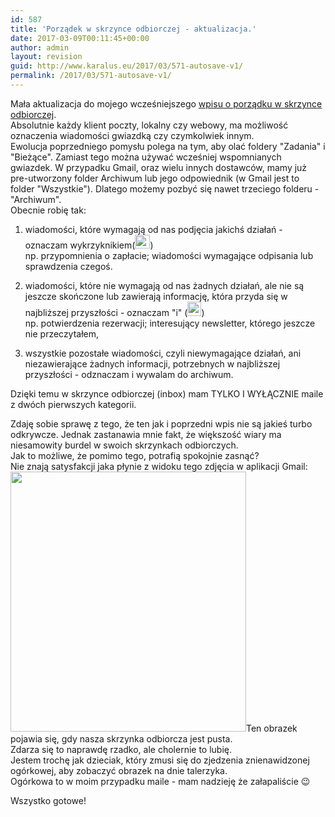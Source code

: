 ```yaml
---
id: 587
title: 'Porządek w skrzynce odbiorczej - aktualizacja.'
date: 2017-03-09T00:11:45+00:00
author: admin
layout: revision
guid: http://www.karalus.eu/2017/03/571-autosave-v1/
permalink: /2017/03/571-autosave-v1/
---
```

Mała aktualizacja do mojego wcześniejszego [wpisu o porządku w skrzynce odbiorczej](http://www.karalus.eu/2015/09/porzadek-w-skrzynce-odbiorczej-lifehack/).  
Absolutnie każdy klient poczty, lokalny czy webowy, ma możliwość oznaczenia wiadomości gwiazdką czy czymkolwiek innym.  
Ewolucja poprzedniego pomysłu polega na tym, aby olać foldery "Zadania" i "Bieżące". Zamiast tego można używać wcześniej wspomnianych gwiazdek. W przypadku Gmail, oraz wielu innych dostawców, mamy już pre-utworzony folder Archiwum lub jego odpowiednik (w Gmail jest to folder "Wszystkie"). Dlatego możemy pozbyć się nawet trzeciego folderu - "Archiwum".  
Obecnie robię tak:

1) wiadomości, które wymagają od nas podjęcia jakichś działań - oznaczam wykrzyknikiem([<img class="size-full wp-image-576 alignnone" src="https://i2.wp.com/www.karalus.eu/wp-content/uploads/2017/03/chrome_2017-03-08_23-52-53.png?resize=24%2C22" alt="" width="24" height="22"  data-recalc-dims="1" />](https://i2.wp.com/www.karalus.eu/wp-content/uploads/2017/03/chrome_2017-03-08_23-52-53.png))  
np. przypomnienia o zapłacie; wiadomości wymagające odpisania lub sprawdzenia czegoś.

2) wiadomości, które nie wymagają od nas żadnych działań, ale nie są jeszcze skończone lub zawierają informację, która przyda się w najbliższej przyszłości - oznaczam "i" ([<img class="alignnone size-full wp-image-577" src="https://i1.wp.com/www.karalus.eu/wp-content/uploads/2017/03/chrome_2017-03-08_23-53-11.png?resize=22%2C23" alt="" width="22" height="23"  data-recalc-dims="1" />](https://i1.wp.com/www.karalus.eu/wp-content/uploads/2017/03/chrome_2017-03-08_23-53-11.png))  
np. potwierdzenia rezerwacji; interesujący newsletter, którego jeszcze nie przeczytałem, 

3) wszystkie pozostałe wiadomości, czyli niewymagające działań, ani niezawierające żadnych informacji, potrzebnych w najbliższej przyszłości - odznaczam i wywalam do archiwum.

Dzięki temu w skrzynce odbiorczej (inbox) mam TYLKO I WYŁĄCZNIE maile z dwóch pierwszych kategorii.

Zdaję sobie sprawę z tego, że ten jak i poprzedni wpis nie są jakieś turbo odkrywcze. Jednak zastanawia mnie fakt, że większość wiary ma niesamowity burdel w swoich skrzynkach odbiorczych.  
Jak to możliwe, że pomimo tego, potrafią spokojnie zasnąć?  
Nie znają satysfakcji jaka płynie z widoku tego zdjęcia w aplikacji Gmail:  
[<img class="size-full wp-image-572 alignleft" src="https://i2.wp.com/www.karalus.eu/wp-content/uploads/2017/03/ApplicationFrameHost_2017-03-08_18-44-36.png?resize=377%2C416" alt="" width="377" height="416" srcset="https://i2.wp.com/www.karalus.eu/wp-content/uploads/2017/03/ApplicationFrameHost_2017-03-08_18-44-36.png?w=377 377w, https://i2.wp.com/www.karalus.eu/wp-content/uploads/2017/03/ApplicationFrameHost_2017-03-08_18-44-36.png?resize=272%2C300 272w" sizes="(max-width: 377px) 100vw, 377px" data-recalc-dims="1" />](https://i2.wp.com/www.karalus.eu/wp-content/uploads/2017/03/ApplicationFrameHost_2017-03-08_18-44-36.png)Ten obrazek pojawia się, gdy nasza skrzynka odbiorcza jest pusta.  
Zdarza się to naprawdę rzadko, ale cholernie to lubię.  
Jestem trochę jak dzieciak, który zmusi się do zjedzenia znienawidzonej ogórkowej, aby zobaczyć obrazek na dnie talerzyka.  
Ogórkowa to w moim przypadku maile - mam nadzieję że załapaliście 😉

Wszystko gotowe!